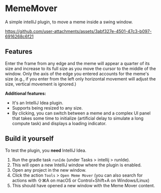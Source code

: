 # MemeMover

A simple intelliJ plugin, to move a meme inside a swing window.


https://github.com/user-attachments/assets/3abf327e-4501-47c3-b097-6916268c6f21



## Features

Enter the frame from any edge and the meme will appear a quarter of its size and increase to its full size as you move the cursor to the middle of the window. Only the axis of the edge you entered accounts for the meme's size (e.g., if you enter from the left only horizontal movement will adjust the size, vertical movement is ignored.)

**Additional features:**
- It's an IntelliJ Idea plugin.
- Supports being resized to any size.
- By clicking, you can switch between a meme and a complex UI panel that takes some time to initialize (artificial delay to simulate a long compute task) and displays a loading indicator.

## Build it yourself

To test the plugin, you **need** IntelliJ Idea.

1. Run the gradle task `runIde` (under Tasks > intellij > runIde).
2. This will open a new IntelliJ window where the plugin is enabled.
3. Open any project in the new window.
4. Click the action `Tools` > `Open Meme Mover` (you can also search for actions with ⇧⌘A on macOS or Control+Shift+A on Windows/Linux)
5. This should have opened a new window with the Meme Mover content.
